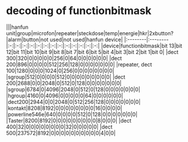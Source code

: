 # decoding of functionbitmask

|||hanfun unit|group|microfon|repeater|steckdose|temp|energie|hkr|2xbutton?|alarm|button|not used|not used|hanfun device|
|:--------|:--------|:-:|:-:|:-:|:-:|:-:|:-:|:-:|:-:|:-:|:-:|:-:|:-:|:-:|
|device|functionbitmask|bit 13|bit 12|bit 11|bit 10|bit 9|bit 8|bit 7|bit 6|bit 5|bit 4|bit 3|bit 2|bit 1|bit 0|
|dect 300|320|0|0|0|0|0|256|0|64|0|0|0|0|0|0|
|dect 200|896|0|0|0|0|512|256|128|0|0|0|0|0|0|0|
|repeater, dect 100|1280|0|0|0|1024|0|256|0|0|0|0|0|0|0|0|
|sgroup|512|0|0|0|0|512|0|0|0|0|0|0|0|0|0|
|dect 200|2688|0|0|2048|0|512|0|128|0|0|0|0|0|0|0|
|sgroup|6784|0|4096|2048|0|512|0|128|0|0|0|0|0|0|0|
|hgroup|4160|0|4096|0|0|0|0|0|64|0|0|0|0|0|0|
|dect200|2944|0|0|2048|0|512|256|128|0|0|0|0|0|0|0|
|kontakt|8208|8192|0|0|0|0|0|0|0|0|16|0|0|0|0|
|powerline546e|640|0|0|0|0|512|0|128|0|0|0|0|0|0|0|
|Taster|8200|8192|0|0|0|0|0|0|0|0|0|8|0|0|0|
|dect 400|32|0|0|0|0|0|0|0|0|32|0|0|0|0|0|
|dect 500|237572|8192|0|0|0|0|0|0|0|0|0|0|4|0|0|
